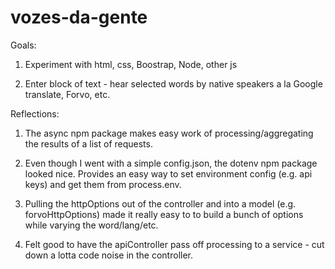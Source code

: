 ﻿# vozes-da-gente

Goals: 

1. Experiment with html, css, Boostrap, Node, other js

2. Enter block of text - hear selected words by native speakers a la Google translate, Forvo, etc.

Reflections:
1. The async npm package makes easy work of processing/aggregating the results of a list of requests.

2. Even though I went with a simple config.json, the dotenv npm package looked nice. Provides an easy way to set environment config (e.g. api keys) and get them from process.env.

3. Pulling the httpOptions out of the controller and into a model (e.g. forvoHttpOptions) made it really easy to to build a bunch of options while varying the word/lang/etc.

4. Felt good to have the apiController pass off processing to a service - cut down a lotta code noise in the controller.